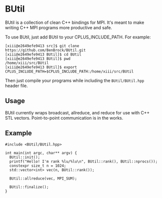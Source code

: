 # BUtil
BUtil is a collection of clean C++ bindings for MPI.  It's meant to make writing C++ MPI programs more productive and safe.

To use BUtil, just add BUtil to your CPLUS_INCLUDE_PATH.  For example:

```
[xiii@e2649efe9413 src]$ git clone https://github.com/BenBrock/BUtil.git
[xiii@e2649efe9413 BUtil]$ cd BUtil
[xiii@e2649efe9413 BUtil]$ pwd
/home/xiii/src/BUtil
[xiii@e2649efe9413 BUtil]$ export CPLUS_INCLUDE_PATH=$CPLUS_INCLUDE_PATH:/home/xiii/src/BUtil
```

Then just compile your programs while including the `BUtil/BUtil.hpp` header file.

## Usage
BUtil currently wraps broadcast, allreduce, and reduce for use with C++ STL vectors.  Point-to-point communication is in the works.


## Example
```
#include <BUtil/BUtil.hpp>

int main(int argc, char** argv) {
  BUtil::init();
  printf("Hello! I'm rank %lu/%lu\n", BUtil::rank(), BUtil::nprocs());
  constexpr size_t n = 1024;
  std::vector<int> vec(n, BUtil::rank());
  
  BUtil::allreduce(vec, MPI_SUM);
  
  BUtil::finalize();
}
```
